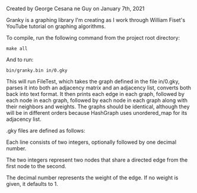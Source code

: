 Created by George Cesana ne Guy on January 7th, 2021

Granky is a graphing library I'm creating as I work through William Fiset's 
YouTube tutorial on graphing algorithms.

To compile, run the following command from the project root directory:

    make all

And to run:

    bin/granky.bin in/0.gky

This will run FileTest, which takes the graph defined in the file in/0.gky, parses it into both an adjacency matrix 
and an adjacency list, converts both back into text format. It then prints each edge in each graph, followed by
each node in each graph, followed by each node in each graph along with their neighbors and weights. The graphs
should be identical, although they will be in different orders because HashGraph uses unordered_map for its
adjacency list.

.gky files are defined as follows:

Each line consists of two integers, optionally followed by one decimal number.

The two integers represent two nodes that share a directed edge from the first node to the second.

The decimal number represents the weight of the edge. If no weight is given, it defaults to 1.
